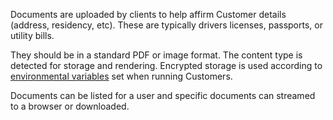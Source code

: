 Documents are uploaded by clients to help affirm Customer details (address, residency, etc). These are typically drivers licenses, passports, or utility bills.

They should be in a standard PDF or image format. The content type is detected for storage and rendering. Encrypted storage is used according to [environmental variables](https://github.com/moov-io/customers#document-storage) set when running Customers.

Documents can be listed for a user and specific documents can streamed to a browser or downloaded.
